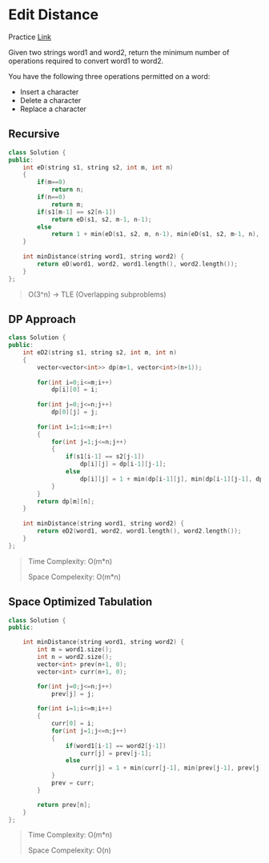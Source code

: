 # Edit Distance

Practice [Link](https://leetcode.com/problems/edit-distance/submissions/1531612926/)


Given two strings word1 and word2, return the minimum number of operations required to convert word1 to word2.

You have the following three operations permitted on a word:

- Insert a character
- Delete a character
- Replace a character





## Recursive 

```cpp
class Solution {
public:
    int eD(string s1, string s2, int m, int n)
    {
        if(m==0)
            return n;
        if(n==0)
            return m;
        if(s1[m-1] == s2[n-1])
            return eD(s1, s2, m-1, n-1);
        else 
            return 1 + min(eD(s1, s2, m, n-1), min(eD(s1, s2, m-1, n), eD(s1, s2, m-1, n-1)));
    }
    
    int minDistance(string word1, string word2) {
        return eD(word1, word2, word1.length(), word2.length());
    }
};
```

> O(3^n) -> TLE (Overlapping subproblems)


## DP Approach


```cpp
class Solution {
public:
    int eD2(string s1, string s2, int m, int n)
    {
        vector<vector<int>> dp(m+1, vector<int>(n+1));
        
        for(int i=0;i<=m;i++)
            dp[i][0] = i;
        
        for(int j=0;j<=n;j++)
            dp[0][j] = j;
        
        for(int i=1;i<=m;i++)
        {
            for(int j=1;j<=n;j++)
            {
                if(s1[i-1] == s2[j-1])
                    dp[i][j] = dp[i-1][j-1];
                else
                    dp[i][j] = 1 + min(dp[i-1][j], min(dp[i-1][j-1], dp[i][j-1]));
            }
        }
        return dp[m][n];
    }
    
    int minDistance(string word1, string word2) {
        return eD2(word1, word2, word1.length(), word2.length());
    }
};
```
> Time Complexity: O(m*n)
> 
> Space Compelexity: O(m*n)


## Space Optimized Tabulation

```cpp
class Solution {
public:

    int minDistance(string word1, string word2) {
        int m = word1.size();
        int n = word2.size();
        vector<int> prev(n+1, 0);
        vector<int> curr(n+1, 0);

        for(int j=0;j<=n;j++)
            prev[j] = j;
        
        for(int i=1;i<=m;i++)
        {
            curr[0] = i;
            for(int j=1;j<=n;j++)
            {
                if(word1[i-1] == word2[j-1])
                    curr[j] = prev[j-1];
                else
                    curr[j] = 1 + min(curr[j-1], min(prev[j-1], prev[j]));
            }
            prev = curr;
        }

        return prev[n];
    }
};
```

> Time Complexity: O(m*n)
> 
> Space Compelexity: O(n)
